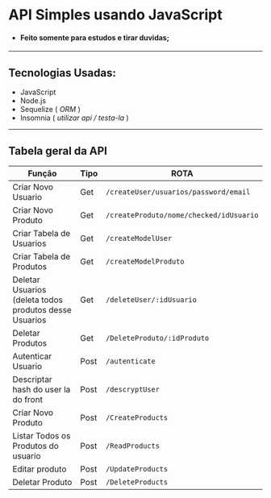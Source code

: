 # API Simples usando JavaScript
- #### Feito somente para estudos e tirar duvidas;
----
## Tecnologias Usadas:
- JavaScript
- Node.js
- Sequelize ( _ORM_ )
- Insomnia ( _utilizar api / testa-la_ )
----
## Tabela geral da API
| Função | Tipo | ROTA |
| ---|---|--- |
| Criar Novo Usuario | Get | `/createUser/usuarios/password/email` |
| Criar Novo Produto | Get | `/createProduto/nome/checked/idUsuario` |
| Criar Tabela de Usuarios | Get | `/createModelUser` |
| Criar Tabela de Produtos | Get | `/createModelProduto` |
| Deletar Usuarios (deleta todos produtos desse Usuarios | Get | `/deleteUser/:idUsuario` |
| Deletar Produtos | Get  | `/DeleteProduto/:idProduto` |
| Autenticar Usuario | Post | `/autenticate` |
| Descriptar hash do user la do front | Post | `/descryptUser` |
| Criar Novo Produto | Post | `/CreateProducts` |
| Listar Todos os Produtos do usuario | Post | `/ReadProducts` |
| Editar produto | Post | `/UpdateProducts` |
| Deletar Produto | Post | `/DeleteProducts` |